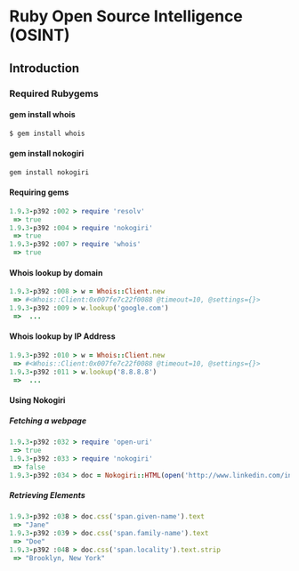 # Ruby Open Source Intelligence (OSINT)

## Introduction


### Required Rubygems

#### gem install whois
```bash
$ gem install whois
```
#### gem install nokogiri
```bash
gem install nokogiri
```

#### Requiring gems

```ruby
1.9.3-p392 :002 > require 'resolv'
 => true 
1.9.3-p392 :004 > require 'nokogiri'
 => true 
1.9.3-p392 :007 > require 'whois'
 => true 
```

#### Whois lookup by domain

```ruby
1.9.3-p392 :008 > w = Whois::Client.new
 => #<Whois::Client:0x007fe7c22f0088 @timeout=10, @settings={}> 
1.9.3-p392 :009 > w.lookup('google.com')
 =>  ...
```
#### Whois lookup by IP Address
```ruby
1.9.3-p392 :010 > w = Whois::Client.new
 => #<Whois::Client:0x007fe7c22f0088 @timeout=10, @settings={}> 
1.9.3-p392 :011 > w.lookup('8.8.8.8')
 =>  ...
```

#### Using Nokogiri

##### Fetching a webpage

```ruby
1.9.3-p392 :032 > require 'open-uri'
 => true 
1.9.3-p392 :033 > require 'nokogiri'
 => false 
1.9.3-p392 :034 > doc = Nokogiri::HTML(open('http://www.linkedin.com/in/janedoe'))
```

##### Retrieving Elements
```ruby
1.9.3-p392 :038 > doc.css('span.given-name').text
 => "Jane" 
1.9.3-p392 :039 > doc.css('span.family-name').text
 => "Doe"
1.9.3-p392 :048 > doc.css('span.locality').text.strip
 => "Brooklyn, New York" 
```

